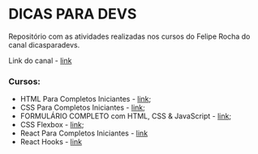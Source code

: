 # DICAS PARA DEVS

Repositório com as atividades realizadas nos cursos do Felipe Rocha  do canal dicasparadevs.

Link do canal - [link](https://www.youtube.com/c/dicasparadevs/about)

### Cursos:

- HTML Para Completos Iniciantes - [link](https://www.youtube.com/watch?v=r0CWl2EhR6Q); 
- CSS Para Completos Iniciantes - [link](https://www.youtube.com/watch?v=r11FflkQqJs);
- FORMULÁRIO COMPLETO com HTML, CSS & JavaScript - [link](https://www.youtube.com/watch?v=3Ec9zY1C2og&t=7s);
- CSS Flexbox - [link](https://www.youtube.com/watch?v=0OWlr3D3wFA);
- React Para Completos Iniciantes - [link](https://www.youtube.com/watch?v=ErjWNvP6mko&t=5537s)
- React Hooks - [link](https://www.youtube.com/watch?v=MA3Ngo32qiI&t=929s)

